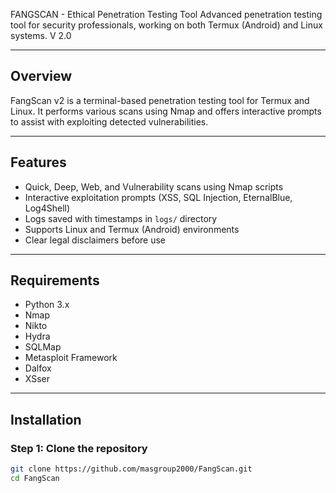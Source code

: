 
FANGSCAN - Ethical Penetration Testing Tool
Advanced penetration testing tool for security professionals, working on both Termux (Android) and Linux systems.
V 2.0

---

## Overview

FangScan v2 is a terminal-based penetration testing tool for Termux and Linux. It performs various scans using Nmap and offers interactive prompts to assist with exploiting detected vulnerabilities.

---

## Features

- Quick, Deep, Web, and Vulnerability scans using Nmap scripts  
- Interactive exploitation prompts (XSS, SQL Injection, EternalBlue, Log4Shell)  
- Logs saved with timestamps in `logs/` directory  
- Supports Linux and Termux (Android) environments  
- Clear legal disclaimers before use  

---

## Requirements

- Python 3.x  
- Nmap  
- Nikto  
- Hydra  
- SQLMap  
- Metasploit Framework  
- Dalfox  
- XSser  

---

## Installation

### Step 1: Clone the repository

```bash
git clone https://github.com/masgroup2000/FangScan.git
cd FangScan
